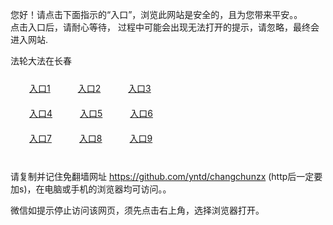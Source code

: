 您好！请点击下面指示的“入口”，浏览此网站是安全的，且为您带来平安。。 <br/>
点击入口后，请耐心等待， 过程中可能会出现无法打开的提示，请忽略，最终会进入网站. </br>

法轮大法在长春<br/>
<div style="padding:10px"><a style="margin:20px" target="_blank" href="https://d13r3v3lz2ui7c.cloudfront.net/2Qpsp?mipirv" id="ccLink1" rel="nofollow">入口1</a> <a target="_blank" style="margin:20px" href="https://d3rit1utmbxwn9.cloudfront.net/2Qpsp?yomhlp" id="ccLink2" rel="nofollow">入口2</a> <a style="margin:20px" target="_blank" href="https://d1j6qj01da9gfz.cloudfront.net/2Qpsp?sgyeuh" id="ccLink3" rel="nofollow">入口3</a></div>

<div style="padding:10px" ><a style="margin:20px" target="_blank" href="https://d13r3v3lz2ui7c.cloudfront.net/2Qpsp?mipirv" id="ccLink4" rel="nofollow">入口4</a> <a style="margin:20px" href="https://d3rit1utmbxwn9.cloudfront.net/2Qpsp?yomhlp" target="_blank" id="ccLink5" rel="nofollow">入口5</a> <a style="margin:20px" href="https://d1j6qj01da9gfz.cloudfront.net/2Qpsp?sgyeuh" target="_blank" id="ccLink6" rel="nofollow">入口6</a></div>

<div style="padding:10px"><a style="margin:20px" target="_blank" href="https://d13r3v3lz2ui7c.cloudfront.net/2Qpsp?mipirv" id="ccLink7" rel="nofollow">入口7</a> <a style="margin:20px" href="https://d3rit1utmbxwn9.cloudfront.net/2Qpsp?yomhlp" target="_blank" id="ccLink8" rel="nofollow">入口8</a> <a style="margin:20px" target="_blank" href="https://d1j6qj01da9gfz.cloudfront.net/2Qpsp?sgyeuh" id="ccLink9" rel="nofollow">入口9</a></div>

<br/>



请复制并记住免翻墙网址 https://github.com/yntd/changchunzx (http后一定要加s)，在电脑或手机的浏览器均可访问。。<br/>

微信如提示停止访问该网页，须先点击右上角，选择浏览器打开。
